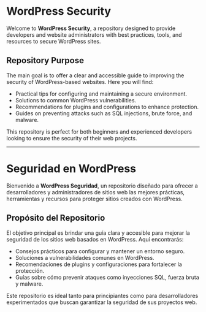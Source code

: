 # WordPress Security

Welcome to **WordPress Security**, a repository designed to provide developers and website administrators with best practices, tools, and resources to secure WordPress sites.

## Repository Purpose
The main goal is to offer a clear and accessible guide to improving the security of WordPress-based websites. Here you will find:
- Practical tips for configuring and maintaining a secure environment.
- Solutions to common WordPress vulnerabilities.
- Recommendations for plugins and configurations to enhance protection.
- Guides on preventing attacks such as SQL injections, brute force, and malware.

This repository is perfect for both beginners and experienced developers looking to ensure the security of their web projects.

---------------
# Seguridad en WordPress

Bienvenido a **WordPress Seguridad**, un repositorio diseñado para ofrecer a desarrolladores y administradores de sitios web las mejores prácticas, herramientas y recursos para proteger sitios creados con WordPress.

## Propósito del Repositorio
El objetivo principal es brindar una guía clara y accesible para mejorar la seguridad de los sitios web basados en WordPress. Aquí encontrarás:
- Consejos prácticos para configurar y mantener un entorno seguro.
- Soluciones a vulnerabilidades comunes en WordPress.
- Recomendaciones de plugins y configuraciones para fortalecer la protección.
- Guías sobre cómo prevenir ataques como inyecciones SQL, fuerza bruta y malware.

Este repositorio es ideal tanto para principiantes como para desarrolladores experimentados que buscan garantizar la seguridad de sus proyectos web.
